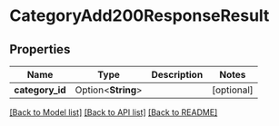 # CategoryAdd200ResponseResult

## Properties

Name | Type | Description | Notes
------------ | ------------- | ------------- | -------------
**category_id** | Option<**String**> |  | [optional]

[[Back to Model list]](../README.md#documentation-for-models) [[Back to API list]](../README.md#documentation-for-api-endpoints) [[Back to README]](../README.md)


